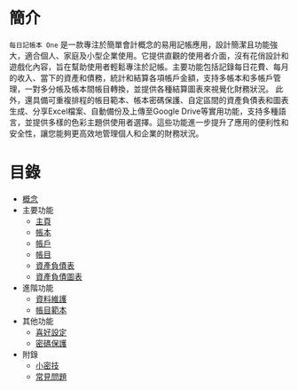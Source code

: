 

# 簡介

`每日記帳本 One` 是一款專注於簡單會計概念的易用記帳應用，設計簡潔且功能強大，適合個人、家庭及小型企業使用。它提供直觀的使用者介面，沒有花俏設計和遊戲化內容，旨在幫助使用者輕鬆專注於記帳。主要功能包括記錄每日花費、每月的收入、當下的資產和債務，統計和結算各項帳戶金額，支持多帳本和多帳戶管理，一對多分帳及帳本間帳目轉換，並提供各種結算圖表來視覺化財務狀況。
此外，還具備可重複排程的帳目範本、帳本密碼保護、自定區間的資產負債表和圖表生成、分享Excel檔案、自動備份及上傳至Google Drive等實用功能，支持多種語言，並提供多樣的色彩主題供使用者選擇。這些功能進一步提升了應用的便利性和安全性，讓您能夠更高效地管理個人和企業的財務狀況。


# 目錄
  * [概念](concept.md)
  * 主要功能
    * [主頁](home.md)
    * [帳本](book.md)
    * [帳戶](account.md)
    * [帳目](transaction.md)
    * [資產負債表](balancesheet.md)
    * [資產負債圖表](balancechart.md)
  * 進階功能
    * [資料維護](data.md)
    * [帳目範本](transaction-template.md)
  * 其他功能
    * [喜好設定](preferences.md)
    * [密碼保護](password.md)    
  * 附錄
    * [小密技](tips.md)
    * [常見問題](faq.md)
